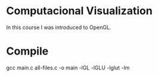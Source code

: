 # Computacional Visualization

In this course I was introduced to OpenGL.

# Compile

gcc main.c all-files.c -o main -lGL -lGLU -lglut -lm
